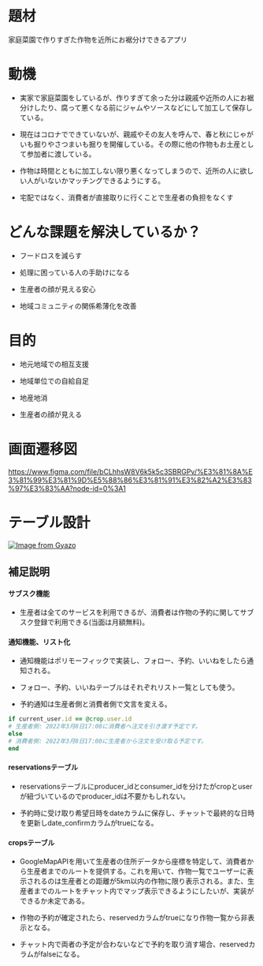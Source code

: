 # 題材
家庭菜園で作りすぎた作物を近所にお裾分けできるアプリ

# 動機
- 実家で家庭菜園をしているが、作りすぎて余った分は親戚や近所の人にお裾分けしたり、腐って悪くなる前にジャムやソースなどにして加工して保存している。

- 現在はコロナでできていないが、親戚やその友人を呼んで、春と秋にじゃがいも掘りやさつまいも掘りを開催している。その際に他の作物もお土産として参加者に渡している。 

- 作物は時間とともに加工しない限り悪くなってしまうので、近所の人に欲しい人がいないかマッチングできるようにする。

- 宅配ではなく、消費者が直接取りに行くことで生産者の負担をなくす

# どんな課題を解決しているか？
- フードロスを減らす

- 処理に困っている人の手助けになる

- 生産者の顔が見える安心

- 地域コミュニティの関係希薄化を改善

# 目的

- 地元地域での相互支援

- 地域単位での自給自足

- 地産地消

- 生産者の顔が見える

# 画面遷移図
https://www.figma.com/file/bCLhhsW8V6k5k5c3SBRGPv/%E3%81%8A%E3%81%99%E3%81%9D%E5%88%86%E3%81%91%E3%82%A2%E3%83%97%E3%83%AA?node-id=0%3A1

# テーブル設計
[![Image from Gyazo](https://i.gyazo.com/6a8d7d0d62ad8cbab3ad813544ae0395.png)](https://gyazo.com/6a8d7d0d62ad8cbab3ad813544ae0395)

## 補足説明

#### サブスク機能
- 生産者は全てのサービスを利用できるが、消費者は作物の予約に関してサブスク登録で利用できる(当面は月額無料)。

#### 通知機能、リスト化
- 通知機能はポリモーフィックで実装し、フォロー、予約、いいねをしたら通知される。

- フォロー、予約、いいねテーブルはそれぞれリスト一覧としても使う。

- 予約通知は生産者側と消費者側で文言を変える。
```ruby
if current_user.id == @crop.user.id
# 生産者側: 2022年3月8日17:00に消費者へ注文を引き渡す予定です。
else
# 消費者側: 2022年3月8日17:00に生産者から注文を受け取る予定です。
end
```

#### reservationsテーブル
- reservationsテーブルにproducer_idとconsumer_idを分けたがcropとuserが紐づいているのでproducer_idは不要かもしれない。

- 予約時に受け取り希望日時をdateカラムに保存し、チャットで最終的な日時を更新しdate_confirmカラムがtrueになる。

#### cropsテーブル
- GoogleMapAPIを用いて生産者の住所データから座標を特定して、消費者から生産者までのルートを提供する。これを用いて、作物一覧でユーザーに表示されるのは生産者との距離が5km以内の作物に限り表示される。また、生産者までのルートをチャット内でマップ表示できるようにしたいが、実装ができるか未定である。

- 作物の予約が確定されたら、reservedカラムがtrueになり作物一覧から非表示となる。

- チャット内で両者の予定が合わないなどで予約を取り消す場合、reservedカラムがfalseになる。